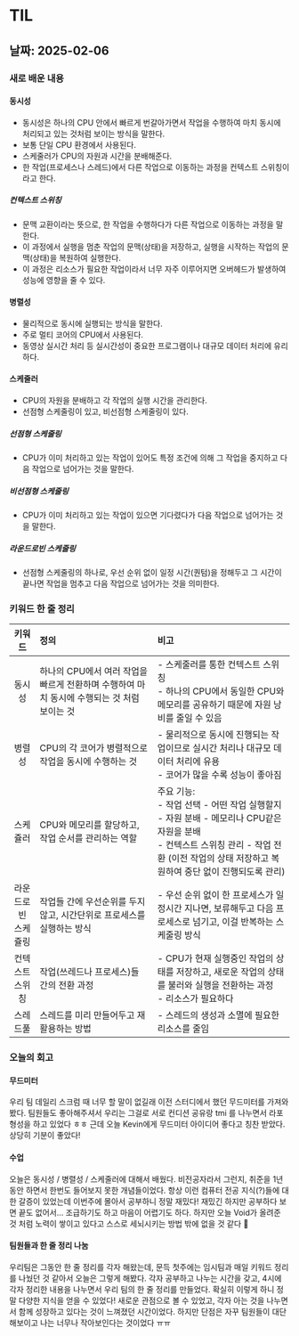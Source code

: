 # TIL

## 날짜: 2025-02-06

### 새로 배운 내용

#### 동시성

- 동시성은 하나의 CPU 안에서 빠르게 번갈아가면서 작업을 수행하여 마치 동시에 처리되고 있는 것처럼 보이는 방식을 말한다.
- 보통 단일 CPU 환경에서 사용된다.
- 스케줄러가 CPU의 자원과 시간을 분배해준다.
- 한 작업(프로세스나 스레드)에서 다른 작업으로 이동하는 과정을 컨텍스트 스위칭이라고 한다.

##### 컨텍스트 스위칭

- 문맥 교환이라는 뜻으로, 한 작업을 수행하다가 다른 작업으로 이동하는 과정을 말한다.
- 이 과정에서 실행을 멈춘 작업의 문맥(상태)을 저장하고, 실행을 시작하는 작업의 문맥(상태)을 복원하여 실행한다.
- 이 과정은 리소스가 필요한 작업이라서 너무 자주 이루어지면 오버헤드가 발생하여 성능에 영향을 줄 수 있다.

#### 병렬성

- 물리적으로 동시에 실행되는 방식을 말한다.
- 주로 멀티 코어의 CPU에서 사용된다.
- 동영상 실시간 처리 등 실시간성이 중요한 프로그램이나 대규모 데이터 처리에 유리하다.

#### 스케줄러

- CPU의 자원을 분배하고 각 작업의 실행 시간을 관리한다.
- 선점형 스케줄링이 있고, 비선점형 스케줄링이 있다.

##### 선점형 스케줄링

- CPU가 이미 처리하고 있는 작업이 있어도 특정 조건에 의해 그 작업을 중지하고 다음 작업으로 넘어가는 것을 말한다.

##### 비선점형 스케줄링

- CPU가 이미 처리하고 있는 작업이 있으면 기다렸다가 다음 작업으로 넘어가는 것을 말한다.

##### 라운드로빈 스케줄링

- 선점형 스케줄링의 하나로, 우선 순위 없이 일정 시간(퀀텀)을 정해두고 그 시간이 끝나면 작업을 멈추고 다음 작업으로 넘어가는 것을 의미한다.

### 키워드 한 줄 정리

|         키워드         | 정의                                                                                       | 비고                                                                                                                                                                                              |
| :--------------------: | :----------------------------------------------------------------------------------------- | :------------------------------------------------------------------------------------------------------------------------------------------------------------------------------------------------ |
|         동시성         | 하나의 CPU에서 여러 작업을 빠르게 전환하며 수행하여 마치 동시에 수행되는 것 처럼 보이는 것 | - 스케줄러를 통한 컨텍스트 스위칭<br>- 하나의 CPU에서 동일한 CPU와 메모리를 공유하기 때문에 자원 낭비를 줄일 수 있음                                                                              |
|         병렬성         | CPU의 각 코어가 병렬적으로 작업을 동시에 수행하는 것                                       | - 물리적으로 동시에 진행되는 작업이므로 실시간 처리나 대규모 데이터 처리에 유용<br>- 코어가 많을 수록 성능이 좋아짐                                                                               |
|        스케쥴러        | CPU와 메모리를 할당하고, 작업 순서를 관리하는 역할                                         | 주요 기능:<br>- 작업 선택 - 어떤 작업 실행할지<br>- 자원 분배 - 메모리나 CPU같은 자원을 분배<br>- 컨텍스트 스위칭 관리 - 작업 전환 (이전 작업의 상태 저장하고 복원하여 중단 없이 진행되도록 관리) |
| 라운드로빈<br>스케쥴링 | 작업들 간에 우선순위를 두지 않고, 시간단위로 프로세스를 실행하는 방식                      | - 우선 순위 없이 한 프로세스가 일정시간 지나면, 보류해두고 다음 프로세스로 넘기고, 이걸 반복하는 스케줄링 방식                                                                                    |
|   컨텍스트<br>스위칭   | 작업(쓰레드나 프로세스)들 간의 전환 과정                                                   | - CPU가 현재 실행중인 작업의 상태를 저장하고, 새로운 작업의 상태를 불러와 실행을 전환하는 과정<br>- 리소스가 필요하다                                                                             |
|        스레드풀        | 스레드를 미리 만들어두고 재활용하는 방법                                                   | - 스레드의 생성과 소멸에 필요한 리소스를 줄임                                                                                                                                                     |

### 오늘의 회고

#### 무드미터

우리 팀 데일리 스크럼 때 너무 할 말이 없길래 이전 스터디에서 했던 무드미터를 가져와봤다. 팀원들도 좋아해주셔서 우리는 그걸로 서로 컨디션 공유랑 tmi 를 나누면서 라포 형성을 하고 있었다 ㅎㅎ
근데 오늘 Kevin에게 무드미터 아이디어 좋다고 칭찬 받았다. 상당히 기분이 좋았다!

#### 수업

오늘은 동시성 / 병렬성 / 스케줄러에 대해서 배웠다. 비전공자라서 그런지, 취준을 1년 동안 하면서 한번도 들어보지 못한 개념들이었다. 항상 이런 컴퓨터 전공 지식(?)들에 대한 갈증이 있었는데 이번주에 몰아서 공부하니 정말 재밌다!
재밌긴 하지만 공부하다 보면 끝도 없어서… 조급하기도 하고 마음이 어렵기도 하다. 하지만 오늘 Void가 올려준 것 처럼 노력이 쌓이고 있다고 스스로 세뇌시키는 방법 밖에 없을 것 같다 🥲

#### 팀원들과 한 줄 정리 나눔

우리팀은 그동안 한 줄 정리를 각자 해왔는데, 문득 첫주에는 임시팀과 매일 키워드 정리를 나눴던 것 같아서 오늘은 그렇게 해봤다. 각자 공부하고 나누는 시간을 갖고, 4시에 각자 정리한 내용을 나누면서 우리 팀의 한 줄 정리를 만들었다.
확실히 이렇게 하니 정말 다양한 지식을 얻을 수 있었다! 새로운 관점으로 볼 수 있었고, 각자 아는 것을 나누면서 함께 성장하고 있다는 것이 느껴졌던 시간이었다.
하지만 단점은 자꾸 팀원들이 대단해보이고 나는 너무나 작아보인다는 것이었다 ㅠㅠ
